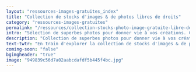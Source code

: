```yaml
---
layout: "ressources-images-gratuites_index"
title: "Collection de stocks d'images & de photos libres de droits"
category: "ressources-images-gratuites"
permalink: "/ressources/collection-stocks-photo-image-gratuite-libre-de-droits/"
intro: "Sélection de superbes photos pour donner vie à vos créations. Chacun des stocks d'images permet de dénicher la bonne photo gratuite, libre de droits ou nécessitant une mention crédit pour un usage commercial ou personnel. Actualisée chaque jour. N'hésitez pas à partager vos découvertes et vos créations."
description: "Collection de superbes photos pour donner vie à vos créations. Chacun des stocks d'images permet de dénicher la bonne photo gratuite, libre de droits"
text-twtr: "En train d'explorer la collection de stocks d'images & de photos libres de droits du @MagDuWebdesign"
coming-soon: "false"
bgimgheader: "true"
image: "949839c56d7a02aabcdafdf5b445f4bc.jpg"
---
```

